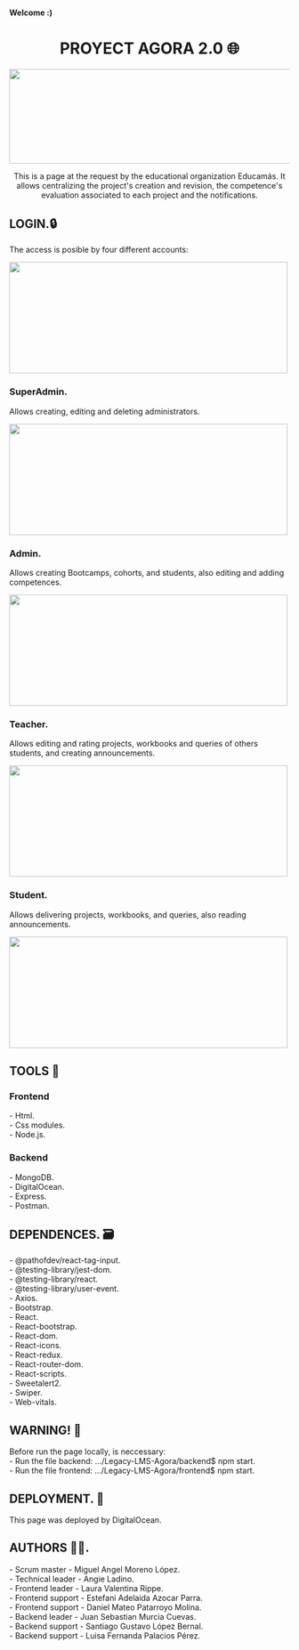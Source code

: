 <h4>Welcome :)</h4>

<h1 align="center">PROYECT AGORA 2.0 🌐</h1>

<p align="center"><img height="170px" width="600px" src="http://drive.google.com/uc?export=view&id=10Q0O26cR0GZZ5Ubaa7YZhSglSWjFaKRN"></p>

<p align="center">This is a page at the request by the educational organization Educamás. It allows centralizing the project's creation and revision, the competence's evaluation associated to each project and the notifications.</p>

<h2>LOGIN.🔒️</h2>
<p>The access is posible by four different accounts:</p>
<img src="http://drive.google.com/uc?export=view&id=1VfOr1NTS5OZ4CkLkakPsUaK0OAAlN5Y1" height="200px" width="500px">

<h3>SuperAdmin.</h3>
<p>Allows creating, editing and deleting administrators.</p>
<img src="http://drive.google.com/uc?export=view&id=16sfgi5NHPjy_AeNHUKfoo8F9xE0S2cez" height="200px" width="500px" >

<h3>Admin.</h3>
<p>Allows creating Bootcamps, cohorts, and students, also editing and adding competences.</p>
<img src="http://drive.google.com/uc?export=view&id=1KQC5e298WV6rre7nl2hB5KgnN_gku7Lg" height="200px" width="500px" >

<h3>Teacher.</h3>
<p>Allows editing and rating projects, workbooks and queries of others students, and creating announcements.</p>
<img src="http://drive.google.com/uc?export=view&id=1al2LCSfTPtakYNTK7EFr9yr1HaSyDKv-" height="200px" width="500px" >

<h3>Student.</h3>
<p>Allows delivering projects, workbooks, and queries, also reading announcements.</p>
<img src="http://drive.google.com/uc?export=view&id=12eoQR8cI1sWvvwP6kiDmDtE5Z6jgUrHt" height="200px" width="500px">

<h2>TOOLS 🔧</h2>
<h3>Frontend</h3>
<p> 
       - Html.</br>
       - Css modules.</br>
       - Node.js.</br>     
</p>
<h3>Backend</h3>
       - MongoDB.</br>
       - DigitalOcean.</br>
       - Express.</br>
       - Postman.</br>
 </p>
 
 <h2>DEPENDENCES. 🗃️</h2>  
<p>- @pathofdev/react-tag-input.</br>
- @testing-library/jest-dom.</br>
- @testing-library/react.</br>
- @testing-library/user-event.</br>
- Axios.</br>
- Bootstrap.</br>
- React.</br>
- React-bootstrap.</br>
- React-dom.</br>
- React-icons.</br>
- React-redux.</br>
- React-router-dom.</br>
- React-scripts.</br>
- Sweetalert2.</br>
- Swiper.</br>
- Web-vitals.</br></p>

<h2>WARNING! 🚧</h2>
<p>Before run the page locally, is neccessary:</br>
   - Run the file backend: .../Legacy-LMS-Agora/backend$ npm start.</br>
- Run the file frontend: .../Legacy-LMS-Agora/frontend$ npm start.</br>

<h2>DEPLOYMENT. 🚀</h2>
<p>This page was deployed by DigitalOcean.</p>

<h2>AUTHORS 🧑‍💻.</h2>
<p>- Scrum master - Miguel Angel Moreno López.</br>
   - Technical leader - Angie Ladino.</br>
   - Frontend leader - Laura Valentina Rippe.</br>
   - Frontend support - Estefani Adelaida Azocar Parra.</br>
   - Frontend support - Daniel Mateo Patarroyo Molina.</br>
   - Backend leader - Juan Sebastian Murcia Cuevas.</br>
   - Backend support - Santiago Gustavo López Bernal.</br>
   - Backend support - Luisa Fernanda Palacios Pérez.</p>






          
    










